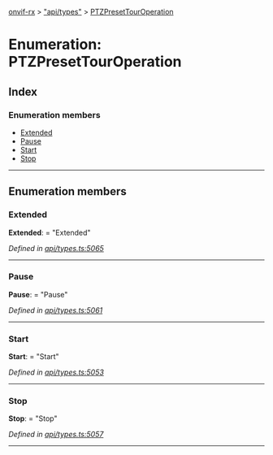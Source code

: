 [onvif-rx](../README.md) > ["api/types"](../modules/_api_types_.md) > [PTZPresetTourOperation](../enums/_api_types_.ptzpresettouroperation.md)

# Enumeration: PTZPresetTourOperation

## Index

### Enumeration members

* [Extended](_api_types_.ptzpresettouroperation.md#extended)
* [Pause](_api_types_.ptzpresettouroperation.md#pause)
* [Start](_api_types_.ptzpresettouroperation.md#start)
* [Stop](_api_types_.ptzpresettouroperation.md#stop)

---

## Enumeration members

<a id="extended"></a>

###  Extended

**Extended**:  = "Extended"

*Defined in [api/types.ts:5065](https://github.com/patrickmichalina/onvif-rx/blob/1596479/src/api/types.ts#L5065)*

___
<a id="pause"></a>

###  Pause

**Pause**:  = "Pause"

*Defined in [api/types.ts:5061](https://github.com/patrickmichalina/onvif-rx/blob/1596479/src/api/types.ts#L5061)*

___
<a id="start"></a>

###  Start

**Start**:  = "Start"

*Defined in [api/types.ts:5053](https://github.com/patrickmichalina/onvif-rx/blob/1596479/src/api/types.ts#L5053)*

___
<a id="stop"></a>

###  Stop

**Stop**:  = "Stop"

*Defined in [api/types.ts:5057](https://github.com/patrickmichalina/onvif-rx/blob/1596479/src/api/types.ts#L5057)*

___

